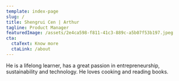 ```yaml
---
template: index-page
slug: /
title: Shengrui Cen | Arthur
tagline: Product Manager
featuredImage: /assets/2e4ca598-f811-41c3-889c-a5b07f53b197.jpeg
cta:
  ctaText: Know more
  ctaLink: /about
---
```

He is a lifelong learner, has a great passion in entrepreneurship, sustainability and technology. He loves cooking and reading books.